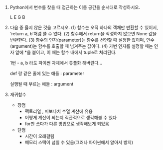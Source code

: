 1. Python에서 변수를 찾을 때 접근하는 이름 공간을 순서대로 작성하시오.

   L E G B



2. 다음 중 옳지 않은 것을 고르시오.
   (1) 함수는 오직 하나의 객체만 반환할 수 있어서, ‘return a, b’처럼 쓸 수 없다.
   (2) 함수에서 return을 작성하지 않으면 None 값을 반환한다.
   (3) 함수의 인자(parameter)는 함수를 선언할 때 설정한 값이며,
   인수(argument)는 함수를 호출할 때 넘겨주는 값이다.
   (4) 가변 인자를 설정할 때는 인자 앞에 *을 붙이고, 이 때는 함수 내에서 tuple로 처리된다.

   1번 - a, b 라도 파이썬 자체에서 튜플화 해버린다...
   
   def 랑 같은 줄에 있는 애들 : parameter
   
   실행될 때 부르는 애들 : argument



3. 재귀함수
   * 장점
     * 팩토리얼 , 피보나치 수열 계산에 유용
     * 어떻게 계산이 되는지 직관적으로 생각해볼 수 있다
     * for만 쓰다가 다른 방법으로 생각해보게 되었음
   * 단점
     * 시간이 오래걸림
     * 메모리 스택이 넘칠 수 있음(그러나 파이썬에서 알아서 방지)

